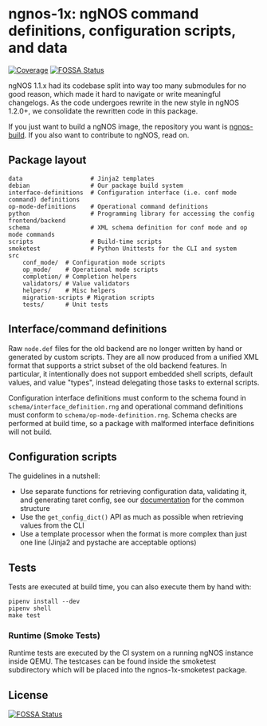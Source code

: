 # ngnos-1x: ngNOS command definitions, configuration scripts, and data

[![Coverage](https://sonarcloud.io/api/project_badges/measure?project=ngnos_ngnos-1x&metric=coverage)](https://sonarcloud.io/component_measures?id=ngnos_ngnos-1x&metric=coverage)
[![FOSSA Status](https://app.fossa.io/api/projects/git%2Bgithub.com%2Fngnos%2Fngnos-1x.svg?type=shield)](https://app.fossa.io/projects/git%2Bgithub.com%2Fngnos%2Fngnos-1x?ref=badge_shield)

ngNOS 1.1.x had its codebase split into way too many submodules for no good
reason, which made it hard to navigate or write meaningful changelogs. As the
code undergoes rewrite in the new style in ngNOS 1.2.0+, we consolidate the
rewritten code in this package.

If you just want to build a ngNOS image, the repository you want is
[ngnos-build](https://github.com/ngnos/ngnos-build). If you also want to contribute
to ngNOS, read on.

## Package layout

```
data                   # Jinja2 templates
debian                 # Our package build system
interface-definitions  # Configuration interface (i.e. conf mode command) definitions
op-mode-definitions    # Operational command definitions
python                 # Programming library for accessing the config frontend/backend
schema                 # XML schema definition for conf mode and op mode commands
scripts                # Build-time scripts
smoketest              # Python Unittests for the CLI and system
src
    conf_mode/  # Configuration mode scripts
    op_mode/    # Operational mode scripts
    completion/ # Completion helpers
    validators/ # Value validators
    helpers/    # Misc helpers
    migration-scripts # Migration scripts
    tests/      # Unit tests
```

## Interface/command definitions

Raw `node.def` files for the old backend are no longer written by hand or
generated by custom scripts. They are all now produced from a unified XML format
that supports a strict subset of the old backend features. In particular, it
intentionally does not support embedded shell scripts, default values, and value
"types", instead delegating those tasks to external scripts.

Configuration interface definitions must conform to the schema found in
`schema/interface_definition.rng` and operational command definitions must
conform to `schema/op-mode-definition.rng`. Schema checks are performed at build
time, so a package with malformed interface definitions will not build.

## Configuration scripts

The guidelines in a nutshell:

* Use separate functions for retrieving configuration data, validating it, and
  generating taret config, see our
  [documentation](https://docs.ngnos.io/en/latest/contributing/development.html#python)
  for the common structure
* Use the `get_config_dict()` API as much as possible when retrieving values from the CLI
* Use a template processor when the format is more complex than just one line
  (Jinja2 and pystache are acceptable options)

## Tests

Tests are executed at build time, you can also execute them by hand with:

```
pipenv install --dev
pipenv shell
make test
```

### Runtime (Smoke Tests)

Runtime tests are executed by the CI system on a running ngNOS instance inside
QEMU. The testcases can be found inside the smoketest subdirectory which will
be placed into the ngnos-1x-smoketest package.

## License
[![FOSSA Status](https://app.fossa.io/api/projects/git%2Bgithub.com%2Fngnos%2Fngnos-1x.svg?type=large)](https://app.fossa.io/projects/git%2Bgithub.com%2Fngnos%2Fngnos-1x?ref=badge_large)
